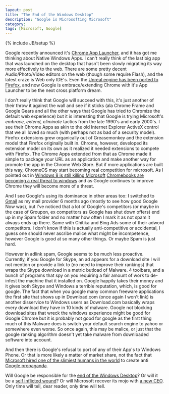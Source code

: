 ```yaml
---
layout: post
title: "The End of the Windows Desktop"
description: "Google is Microsofting Microsoft"
category: 
tags: [Microsoft, Google]
---
```

{% include JB/setup %}

Google recently announced it's [Chrome App Launcher](https://chrome.google.com/webstore/launcher), and it has got me thinking about Native Windows Apps.
I can't really think of the last big app that was launched on the desktop that hasn't been slowly migrating its way more effectively to the web.
There are some pretty decent Audio/Photo/Video editors on the web (though some require Flash), and the latest craze is Web only IDE's.  Even the [Unreal
engine has been ported to Firefox](http://www.unrealengine.com/html5/), and now Google is embrace/extending Chrome with it's App Launcher to be the
next cross platform dream.

I don't really think that Google will succeed with this, it's just another of their throw it against the wall and see if it sticks (ala Chrome Frame and
Google Gears and all the other ways that Google has tried to Chromize the default web experience) but it is interesting that Google is trying
Microsoft's *embrace, extend, eliminate* tactics from the late 1990's and early 2000's.  I see their Chrome Apps as akin to the old
Internet Explorer ActiveX control that we all loved so much (with perhaps not as bad of a security model).  Firefox extensions grew organically
out of Greasemonkey and the extension model that Firefox originally built in.  Chrome, however, developed its extension model on its own as it
realized it needed extensions to compete with Firefox.  The Chrome Apps extended from that as Chrome made it simple to package your URL as an
application and make another way for promote the app in the Chrome Web Store.  But if more applications are built this way, ChromeOS may start
becoming real competition for microsoft.  As I pointed out in [Windows 8 is still killing Microsoft](/2013/12/28/windows-8-is-still-killing-microsoft/)
[Chromebooks are becoming a real threat to windows](http://www.businessinsider.com/googles-chromebooks-amazon-best-sellers-2013-12) and as Google
continues to improve Chrome they will become more of a threat.

And I see Google's using its dominance in other areas too:  I switched to [Gmail](http://gmail.com) as my mail provider 6 months ago (mostly to see
how good Google Now was), but I've noticed that a lot of Google's competitors (or maybe in the case of Groupon, ex competitors as Google has shut
down offers) end up in my Spam folder and no matter how often I mark it as not spam it always ends up there.  Same with Chitika and Bing Ads some
of their adword competitors.  I don't know if this is actually anti-competitive or accidental, I guess one should never ascribe malice what might
be incompetence, however Google is good at so many other things.  Or maybe Spam is just hard.

However in adlink spam, Google seems to be much less proactive.  Currently, if you Google for Skype, an ad appears for a download site I will not
mention or provide a link to (no need to improve their rankings) that wraps the Skype download in a metric butload of Malware.  4 toolbars, and
a bunch of programs that spy on you requiring a fair amount of work to de-infest the machine that it installed on.  Google happily takes their
money and it gives both Skype and Windows a terrible reputation, which, is good for google.  The fact that when you google many common freeware
applications the first site that shows up in Download.com (once again I won't link) is another disservice to Windows users as Download.com
basically wraps every download they have in 10 kinds of malware.  Google not blocking download sites that wreck the windows experience might be
good for Google Chrome but it is probably not good for google as the first thing much of this Malware does is switch your default search engine
to yahoo or somewhere even worse.  So once again, this may be malice, or just that the google ranking algorithm doesn't yet take malware from
downloaded software into account.

And then there is Google's refusal to port of any of their App's to Windows Phone.  Or that is more likely a matter of market share, not the
fact that [Microsoft hired one of the slimiest humans in the world](http://www.businessinsider.com/mark-penn-microsofts-master-of-dark-political-arts-gets-a-boost-in-the-companys-new-reorg-2013-7)
to create anti [Google propaganda](http://www.theverge.com/2013/2/13/3984700/microsoft-negative-scroogled-ads-sign-of-things-to-come).

Will Google be responsible for the [end of the Windows Desktop](http://www.forbes.com/sites/timworstall/2013/12/28/googles-threat-to-microsoft-chromebooks-are-now-21-of-notebooks-and-10-of-all-computers-and-tablets/)?
Or will it be a [self inflicted wound](/2013/12/28/windows-8-is-still-killing-microsoft/)?  Or will Microsoft recover its mojo with [a new
CEO](http://www.theverge.com/2013/12/23/5229934/microsoft-ceo-candidates).  Only time will tell, dear reader, only time will tell.
